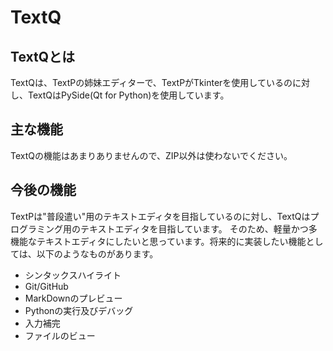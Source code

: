 # TextQ
## TextQとは
TextQは、TextPの姉妹エディターで、TextPがTkinterを使用しているのに対し、TextQはPySide(Qt for Python)を使用しています。
## 主な機能
TextQの機能はあまりありませんので、ZIP以外は使わないでください。
## 今後の機能
TextPは"普段遣い"用のテキストエディタを目指しているのに対し、TextQはプログラミング用のテキストエディタを目指しています。
そのため、軽量かつ多機能なテキストエディタにしたいと思っています。将来的に実装したい機能としては、以下のようなものがあります。
- シンタックスハイライト
- Git/GitHub
- MarkDownのプレビュー
- Pythonの実行及びデバッグ
- 入力補完
- ファイルのビュー